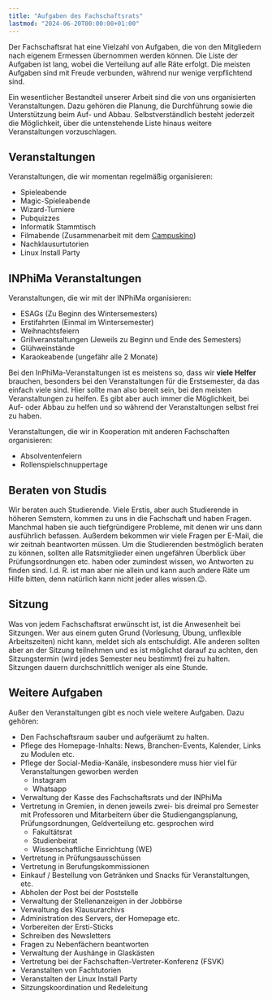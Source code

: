 ```yaml
---
title: "Aufgaben des Fachschaftsrats"
lastmod: "2024-06-20T00:00:00+01:00"
---
```


Der Fachschaftsrat hat eine Vielzahl von Aufgaben, die von den Mitgliedern nach eigenem Ermessen übernommen werden können. Die Liste der Aufgaben ist lang, wobei die Verteilung auf alle Räte erfolgt. Die meisten Aufgaben sind mit Freude verbunden, während nur wenige verpflichtend sind.

Ein wesentlicher Bestandteil unserer Arbeit sind die von uns organisierten Veranstaltungen. Dazu gehören die Planung, die Durchführung sowie die Unterstützung beim Auf- und Abbau. Selbstverständlich besteht jederzeit die Möglichkeit, über die untenstehende Liste hinaus weitere Veranstaltungen vorzuschlagen.

## Veranstaltungen

Veranstaltungen, die wir momentan regelmäßig organisieren:

- Spieleabende
- Magic-Spieleabende
- Wizard-Turniere
- Pubquizzes
- Informatik Stammtisch
- Filmabende (Zusammenarbeit mit dem [Campuskino](https://www.unifilm.de/studentenkinos/Duesseldorf))
- Nachklausurtutorien
- Linux Install Party

## INPhiMa Veranstaltungen

Veranstaltungen, die wir mit der INPhiMa organisieren:

- ESAGs (Zu Beginn des Wintersemesters)
- Erstifahrten (Einmal im Wintersemester)
- Weihnachtsfeiern
- Grillveranstaltungen (Jeweils zu Beginn und Ende des Semesters)
- Glühweinstände
- Karaokeabende (ungefähr alle 2 Monate)

Bei den InPhiMa-Veranstaltungen ist es meistens so, dass wir **viele Helfer** brauchen, besonders bei den 
Veranstaltungen für die Erstsemester, da das einfach viele sind. Hier sollte man also bereit sein, 
bei den meisten Veranstaltungen zu helfen. Es gibt aber auch immer die Möglichkeit, bei Auf- oder 
Abbau zu helfen und so während der Veranstaltungen selbst frei zu haben.

Veranstaltungen, die wir in Kooperation mit anderen Fachschaften organisieren:

- Absolventenfeiern
- Rollenspielschnuppertage

## Beraten von Studis

Wir beraten auch Studierende. Viele Erstis, aber auch Studierende in höheren Semstern, kommen zu uns in die Fachschaft und haben Fragen. Manchmal haben sie auch tiefgründigere Probleme, mit denen wir uns dann ausführlich befassen. Außerdem bekommen wir viele Fragen per E-Mail, die wir zeitnah beantworten müssen. Um die Studierenden bestmöglich beraten zu können, sollten alle Ratsmitglieder einen ungefähren Überblick über Prüfungsordnungen etc. haben oder zumindest wissen, wo Antworten zu finden sind. I.d. R. ist man aber nie allein und kann auch andere Räte um Hilfe bitten, denn natürlich kann nicht jeder alles wissen.:wink:.

## Sitzung

Was von jedem Fachschaftsrat erwünscht ist, ist die Anwesenheit bei Sitzungen. 
Wer aus einem guten Grund (Vorlesung, Übung, unflexible Arbeitszeiten) nicht kann, meldet sich als entschuldigt. 
Alle anderen sollten aber an der Sitzung teilnehmen und es ist möglichst darauf zu achten, den 
Sitzungstermin (wird jedes Semester neu bestimmt) frei zu halten. Sitzungen dauern durchschnittlich weniger als eine Stunde.


## Weitere Aufgaben

Außer den Veranstaltungen gibt es noch viele weitere Aufgaben. Dazu gehören:

- Den Fachschaftsraum sauber und aufgeräumt zu halten.
- Pflege des Homepage-Inhalts: News, Branchen-Events, Kalender, Links zu Modulen etc.
- Pflege der Social-Media-Kanäle, insbesondere muss hier viel für Veranstaltungen geworben werden
    - Instagram
    - Whatsapp
- Verwaltung der Kasse des Fachschaftsrats und der INPhiMa
- Vertretung in Gremien, in denen jeweils zwei- bis dreimal pro Semester mit Professoren und Mitarbeitern über die Studiengangsplanung, Prüfungsordnungen, Geldverteilung etc. gesprochen wird
    - Fakultätsrat
    - Studienbeirat
    - Wissenschaftliche Einrichtung (WE)
- Vertretung in Prüfungsausschüssen
- Vertretung in Berufungskommissionen
- Einkauf / Bestellung von Getränken und Snacks für Veranstaltungen, etc.
- Abholen der Post bei der Poststelle
- Verwaltung der Stellenanzeigen in der Jobbörse
- Verwaltung des Klausurarchivs
- Administration des Servers, der Homepage etc.
- Vorbereiten der Ersti-Sticks
- Schreiben des Newsletters
- Fragen zu Nebenfächern beantworten
- Verwaltung der Aushänge in Glaskästen
- Vertretung bei der Fachschaften-Vertreter-Konferenz (FSVK)
- Veranstalten von Fachtutorien
- Veranstalten der Linux Install Party
- Sitzungskoordination und Redeleitung
